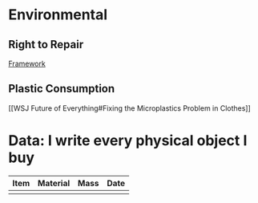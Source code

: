 # Environmental

## Right to Repair
[Framework](https://frame.work/)

## Plastic Consumption
[[WSJ Future of Everything#Fixing the Microplastics Problem in Clothes]]

# Data: I write every physical object I buy
| Item | Material | Mass | Date |
| ---- | -------- | ---- | ---- |
|      |          |      |      |